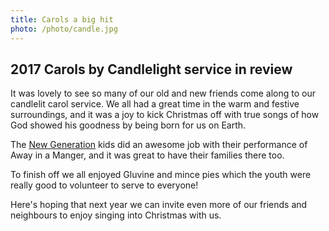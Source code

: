 ```yaml
---
title: Carols a big hit
photo: /photo/candle.jpg
---
```


## 2017 Carols by Candlelight service in review

It was lovely to see so many of our old and new friends come along to our candlelit carol service. We all had a great time in the warm and festive surroundings, and it was a joy to kick Christmas off with true songs of how God showed his goodness by being born for us on Earth.

The [New Generation][newgen] kids did an awesome job with their performance of Away in a Manger, and it was great to have their families there too.

To finish off we all enjoyed Gluvine and mince pies which the youth were really good to volunteer to serve to everyone!

Here's hoping that next year we can invite even more of our friends and neighbours to enjoy singing into Christmas with us.

[newgen]: ./activities/kidsclub